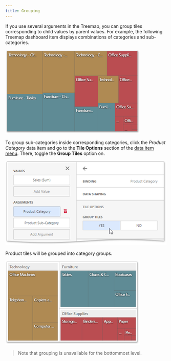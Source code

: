 ```yaml
---
title: Grouping
---
```

If you use several arguments in the Treemap, you can group tiles corresponding to child values by parent values. For example, the following Treemap dashboard item displays combinations of categories and sub-categories.

![wdd-treemap-ungroupped](../../../../images/Img125968.png)

To group sub-categories inside corresponding categories, click the _Product Category_ data item and go to the **Tile Options** section of the [data item menu](../../../../../dashboard-for-web/articles/web-dashboard-designer-mode/ui-elements/data-item-menu.md). There, toggle the **Group Tiles** option on.

![wdd-treemap-group-tiles-option](../../../../images/Img125967.png)

Product tiles will be grouped into category groups.

![wdd-treemap-grouped](../../../../images/Img125970.png)

> Note that grouping is unavailable for the bottommost level.